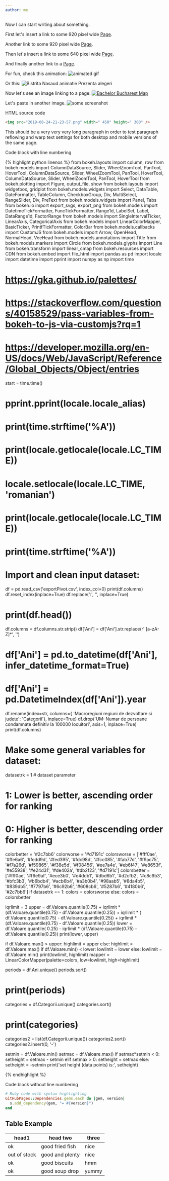 ```yaml
---
author: me
---
```


Now I can start writing about something.

First let's insert a link to some 920 pixel wide [Page](/assets/html/Romania_PREZ_2100_920.html).

Another link to some 920 pixel wide [Page](assets/html/BISTRITA-NASAUD_PREZ_temp_2100_920.html).

Then let's insert a link to some 640 pixel wide [Page](/assets/html/Romania_PREZ_2100_640.html).

And finally another link to a [Page](/assets/html/Romania_ALL.html).

For fun, check this animation: ![animated gif](/assets/images/animated1000.gif)

Or this: ![Bistrita Nasaud animatie Prezenta alegeri ](/assets/images/BN1000.gif)

Now let's see an image linking to a page:
[![Bachelor Bucharest Map](/assets/images/cap_BachelorBucharestMap.PNG)](/assets/html/BachelorBucharestMap.html)

Let's paste in another image.
![some screenshot](/assets/images/Capture6.PNG)

HTML source code

```html
<img src="2019-08-24-21-23-57.png" width=" 450" height=" 300" />
```

This should be a very very very long paragraph in order to test paragraph reflowing and warp text settings for both desktop and mobile versions of the same page.

Code block with line numbering

{% highlight python linenos %}
from bokeh.layouts import column, row
from bokeh.models import ColumnDataSource, Slider, WheelZoomTool, PanTool, HoverTool, ColumnDataSource, Slider, WheelZoomTool, PanTool, HoverTool, ColumnDataSource, Slider, WheelZoomTool, PanTool, HoverTool
from bokeh.plotting import Figure, output_file, show
from bokeh.layouts import widgetbox, gridplot
from bokeh.models.widgets import Select, DataTable, DateFormatter, TableColumn, CheckboxGroup, Div, MultiSelect, \
    RangeSlider, Div, PreText
from bokeh.models.widgets import Panel, Tabs
from bokeh.io import export_svgs, export_png
from bokeh.models import DatetimeTickFormatter, FuncTickFormatter, Range1d, LabelSet, Label, DataRange1d, FactorRange
from bokeh.models import SingleIntervalTicker, LinearAxis, CategoricalAxis
from bokeh.models import LinearColorMapper, BasicTicker, PrintfTickFormatter, ColorBar
from bokeh.models.callbacks import CustomJS
from bokeh.models import Arrow, OpenHead, NormalHead, VeeHead
from bokeh.models.annotations import Title
from bokeh.models.markers import Circle
from bokeh.models.glyphs import Line
from bokeh.transform import linear_cmap
from bokeh.resources import CDN
from bokeh.embed import file_html
import pandas as pd
import locale
import datetime
import pprint
import numpy as np
import time

# https://gka.github.io/palettes/
# https://stackoverflow.com/questions/40158529/pass-variables-from-bokeh-to-js-via-customjs?rq=1
# https://developer.mozilla.org/en-US/docs/Web/JavaScript/Reference/Global_Objects/Object/entries

start = time.time()
# pprint.pprint(locale.locale_alias)
# print(time.strftime('%A'))
# print(locale.getlocale(locale.LC_TIME))
# locale.setlocale(locale.LC_TIME, 'romanian')
# print(locale.getlocale(locale.LC_TIME))
# print(time.strftime('%A'))


# Import and clean input dataset:

df = pd.read_csv('exportPivot.csv', index_col=0)
print(df.columns)
df.reset_index(inplace=True)
df.replace(':', '', inplace=True)
# print(df.head())
df.columns = df.columns.str.strip()
df['Ani'] = df['Ani'].str.replace(r' [a-zA-Z]*', '')
# df['Ani'] = pd.to_datetime(df['Ani'], infer_datetime_format=True)
# df['Ani'] = pd.DatetimeIndex(df['Ani']).year
df.rename(index=str, columns={
          'Macroregiuni  regiuni de dezvoltare si judete': 'Categorii'}, inplace=True)
df.drop('UM: Numar de persoane condamnate definitiv la 100000 locuitori',
        axis=1, inplace=True)
print(df.columns)


# Make some general variables for dataset:

datasetrk = 1  # dataset parameter
# 1: Lower is better, ascending order for ranking
# 0: Higher is better, descending order for ranking
colorbetter = '#2c7bb6'
colorworse = '#d7191c'
colorsworse = ['#fff0ae', '#ffe6a6', '#fedd9d', '#fed395', '#fdc98d', '#fcc085', '#fab77d', '#f9ac75', '#f7a26d', '#f59865',
               '#f38e5d', '#f08456', '#ee7a4e', '#eb6f47', '#e8653f', '#e55938', '#e24d31', '#de402a', '#db2f23', '#d7191c']
colorsbetter = ['#fff0ae', '#f6e9af', '#ece3b0', '#e4ddb1', '#dbd6b1', '#d2cfb2', '#c8c9b3', '#bfc3b3', '#b6bdb4', '#acb6b4',
                '#a3b0b4', '#98aab5', '#8da4b5', '#839db5', '#7797b6', '#6c92b6', '#608cb6', '#5287b6', '#4180b6', '#2c7bb6']
if datasetrk == 1:
    colors = colorsworse
else:
    colors = colorsbetter

iqrlimit = 3
upper = df.Valoare.quantile(0.75) + iqrlimit * (df.Valoare.quantile(0.75) - df.Valoare.quantile(0.25)) + iqrlimit * (
    df.Valoare.quantile(0.75) - df.Valoare.quantile(0.25)) + iqrlimit * (df.Valoare.quantile(0.75) - df.Valoare.quantile(0.25))
lower = df.Valoare.quantile(
    0.25) - iqrlimit * (df.Valoare.quantile(0.75) - df.Valoare.quantile(0.25))
print(lower, upper)

if df.Valoare.max() > upper:
    highlimit = upper
else:
    highlimit = df.Valoare.max()
if df.Valoare.min() < lower:
    lowlimit = lower
else:
    lowlimit = df.Valoare.min()
print(lowlimit, highlimit)
mapper = LinearColorMapper(palette=colors, low=lowlimit, high=highlimit)

periods = df.Ani.unique()
periods.sort()
# print(periods)
categories = df.Categorii.unique()
categories.sort()
# print(categories)
categories2 = list(df.Categorii.unique())
categories2.sort()
categories2.insert(0, '-')

setmin = df.Valoare.min()
setmax = df.Valoare.max()
if setmax*setmin < 0:
    setheight = setmax - setmin
elif setmax > 0:
    setheight = setmax
else:
    setheight = -setmin
print('set height (data points) is:', setheight)

{% endhighlight %}

Code block without line numbering

```ruby
# Ruby code with syntax highlighting
GitHubPages::Dependencies.gems.each do |gem, version|
  s.add_dependency(gem, "= #{version}")
end
```

Table Example
-------------
head1 | head two | three
-------|-----------|------
ok | good fried fish | nice
out of stock | good and plenty | nice
ok | good biscuits | hmm
ok | good soup drop | yummy
